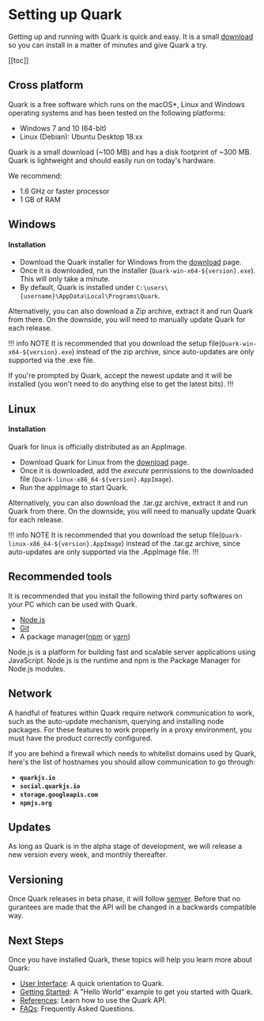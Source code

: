 # Setting up Quark

Getting up and running with Quark is quick and easy. It is a small [download](/download/) so you can install in a matter of minutes and give Quark a try.

[[toc]]

## Cross platform

Quark is a free software which runs on the macOS*, Linux and Windows operating systems and has been tested on the following platforms:

* Windows 7 and 10 (64-bit)
* Linux (Debian): Ubuntu Desktop 18.xx

Quark is a small download (~100 MB) and has a disk footprint of ~300 MB. Quark is lightweight and should easily run on today's hardware.

We recommend:

* 1.6 GHz or faster processor
* 1 GB of RAM

## Windows

#### Installation
* Download the Quark installer for Windows from the [download](/download/) page.
* Once it is downloaded, run the installer (`Quark-win-x64-${version}.exe`). This will only take a minute.
* By default, Quark is installed under `C:\users\{username}\AppData\Local\Programs\Quark`.

Alternatively, you can also download a Zip archive, extract it and run Quark from there. On the downside, you will need to manually update Quark for each release.

!!! info NOTE
It is recommended that you download the setup file(`Quark-win-x64-${version}.exe`) instead of the zip archive, since auto-updates are only supported via the .exe file.

If you're prompted by Quark, accept the newest update and it will be installed (you won't need to do anything else to get the latest bits).
!!! 

## Linux

#### Installation
Quark for linux is officially distributed as an AppImage.
* Download Quark for Linux from the [download](/download/) page.
* Once it is downloaded, add the _execute_ permissions to the downloaded file (`Quark-linux-x86_64-${version}.AppImage`).
* Run the appImage to start Quark.

Alternatively, you can also download the .tar.gz archive, extract it and run Quark from there. On the downside, you will need to manually update Quark for each release.

!!! info NOTE
It is recommended that you download the setup file(`Quark-linux-x86_64-${version}.AppImage`) instead of the .tar.gz archive, since auto-updates are only supported via the .AppImage file.
!!!

## Recommended tools

It is recommended that you install the following third party softwares on your PC which can be used with Quark.
* [Node.js](https://nodejs.org)
* [Git](https://git-scm.com/)
* A package manager([npm](https://npmjs.org) or [yarn](https://yarnpkg.com)) 

Node.js is a platform for building fast and scalable server applications using JavaScript. Node.js is the runtime and npm is the Package Manager for Node.js modules.

## Network
A handful of features within Quark require network communication to work, such as the auto-update mechanism, querying and installing node packages. For these features to work properly in a proxy environment, you must have the product correctly configured.

If you are behind a firewall which needs to whitelist domains used by Quark, here's the list of hostnames you should allow communication to go through:

* __`quarkjs.io`__
* __`social.quarkjs.io`__
* __`storage.googleapis.com`__
* __`npmjs.org`__

## Updates
As long as Quark is in the alpha stage of development, we will release a new version every week, and monthly thereafter.

## Versioning
Once Quark releases in beta phase, it will follow [semver](https://semver.org/). Before that no gurantees are made that the API will be changed in a backwards compatible way.

## Next Steps
Once you have installed Quark, these topics will help you learn more about Quark:
* [User Interface](/guide/user-interface.md): A quick orientation to Quark.
* [Getting Started](/guide/getting-started.md): A "Hello World" example to get you started with Quark.
* [References](/references/app.md): Learn how to use the Quark API.
* [FAQs](/FAQ/glossary.md): Frequently Asked Questions.
